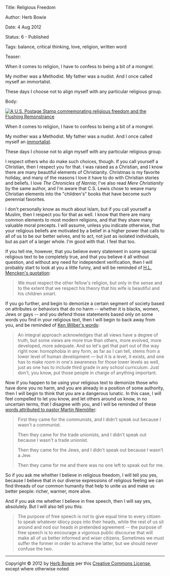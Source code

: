 Title:  Religious Freedom

Author: Herb Bowie

Date:   4 Aug 2012

Status: 6 - Published

Tags:   balance, critical thinking, love, religion, written word

Teaser: 
 
When it comes to religion, I have to confess to being a bit of a mongrel.

My mother was a Methodist. My father was a nudist. And I once called myself an immortalist.

These days I choose not to align myself with any particular religious group.


Body:   
 
<p><a href="http://en.wikipedia.org/wiki/Flushing_Remonstrance"><img class="img-top-right" src="../../images/ReligiousFreedomStamp.jpg" alt="A U.S. Postage Stamp commemorating religious freedom and the Flushing Remonstrance" title="Religious Freedom U.S. Postage Stamp" /></a></p>

When it comes to religion, I have to confess to being a bit of a mongrel.

My mother was a Methodist. My father was a nudist. And I once called myself an [immortalist][].

These days I choose not to align myself with any particular religious group.

I respect others who do make such choices, though. If you call yourself a Christian, then I respect you for that. I was raised as a Christian, and I know there are many beautiful elements of Christianity. Christmas is my favorite holiday, and many of the reasons I love it have to do with Christian stories and beliefs. I love <cite>The Chronicles of Narnia</cite>; I've also read <cite>Mere Christianity</cite> by the same author, and I'm aware that C.S. Lewis chose to weave many Christian elements into the "children's" books that have become such perennial favorites.

I don't personally know as much about Islam, but if you call yourself a Muslim, then I respect you for that as well. I know that there are many common elements to most modern religions, and that they share many valuable moral precepts. I will assume, unless you indicate otherwise, that your religious beliefs are motivated by a belief in a higher power that calls to all of us to be our better selves, and to act, not just as isolated individuals, but as part of a larger whole. I'm good with that. I feel that too.

If you tell me, however, that you believe every statement in some special religious text to be completely true, and that you believe it all without question, and without any need for independent verification, then I will probably start to look at you a little funny, and will be reminded of [H.L. Mencken's quotation](we-must-respect-other-fellows-religion):

> We must respect the other fellow's religion, but only in the sense and to the extent that we respect his theory that his wife is beautiful and his children smart.

If you go further, and begin to demonize a certain segment of society based on attributes or behaviors that do no harm -- whether it is blacks, women, Jews or gays -- and you defend those statements based only on some words you find in your religious text, then I will begin to back away from you, and be reminded of [Ken Wilber's words](homophobia):

> An integral approach acknowledges that all views have a degree of truth, but some views are more true than others, more evolved, more developed, more adequate. And so let's get that part out of the way right now: homophobia in any form, as far as I can tell, stems from a lower level of human development — but it is a level, it exists, and one has to make room in one's awareness for those lower levels as well, just as one has to include third grade in any school curriculum. Just don't, you know, put those people in charge of anything important.

Now if you happen to be using your religious text to demonize those who have done you no harm, and you are already in a position of some authority, then I will begin to think that you are a dangerous lunatic. In this case, I will feel compelled to let you know, and let others around us know, in no uncertain terms, that I disagree with you, and I will be reminded of these [words attributed to pastor Martin Niemöller](first-they-came):

> First they came for the communists,
and I didn't speak out because I wasn't a communist.
>
> Then they came for the trade unionists,
and I didn't speak out because I wasn't a trade unionist.
>
> Then they came for the Jews,
and I didn't speak out because I wasn't a Jew.
>
> Then they came for me
and there was no one left to speak out for me.

So if you ask me whether I believe in religious freedom, I will tell you yes, because I believe that in our diverse expressions of religious feeling we can find threads of our common humanity that help to unite us and make us better people: richer, warmer, more alive.

And if you ask me whether I believe in free speech, then I will say yes, absolutely. But I will also tell you this:

> The purpose of free speech is not to give equal time to every citizen to speak whatever idiocy pops into their heads, while the rest of us sit around and nod our heads in pretended agreement -- the purpose of free speech is to encourage a vigorous public discourse that will make all of us better informed and wiser citizens. Sometimes we must suffer the former in order to achieve the latter, but we should never confuse the two.

----

Copyright &copy; 2012 by [Herb Bowie](http://www.herbbowie.com) per this [Creative Commons License](http://creativecommons.org/licenses/by-nc-nd/3.0/), except where otherwise noted

[immortalist]: http://www.amazon.com/Why-Die-Beginners-Living-Forever/dp/1890457078


